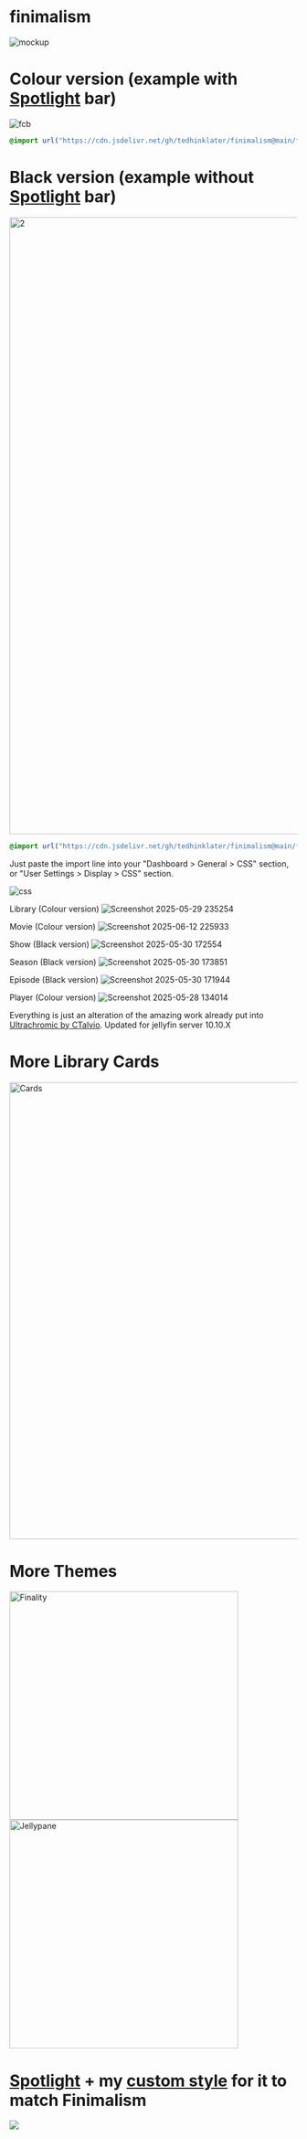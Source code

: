 # finimalism
![mockup](https://i.imgur.com/TvTV8jq.jpeg)

# Colour version (example with [Spotlight](https://github.com/JSethCreates/jellyfin-script-spotlight) bar)

![fcb](https://github.com/user-attachments/assets/730518b9-f34f-469c-9aab-bdb271ff7e4b)

```css
@import url("https://cdn.jsdelivr.net/gh/tedhinklater/finimalism@main/finimalism7.css");

```

# Black version (example without [Spotlight](https://github.com/JSethCreates/jellyfin-script-spotlight) bar)

<img width="1920" height="1080" alt="2" src="https://github.com/user-attachments/assets/6ac60d92-c449-40c0-b01f-3b8366f3ab32" />

```css
@import url("https://cdn.jsdelivr.net/gh/tedhinklater/finimalism@main/finimalism-just-black.css");

```

Just paste the import line into your "Dashboard > General > CSS" section, or "User Settings > Display > CSS" section.

![css](https://github.com/user-attachments/assets/f137ab3d-5ab1-431c-ad2f-9541145f9e8d)

Library (Colour version)
![Screenshot 2025-05-29 235254](https://github.com/user-attachments/assets/c3623674-0164-42fb-aba5-1f6073f10a12)

Movie (Colour version)
![Screenshot 2025-06-12 225933](https://github.com/user-attachments/assets/f54ea170-e38e-4766-b6c3-ee17bfc1929a)

Show (Black version)
![Screenshot 2025-05-30 172554](https://github.com/user-attachments/assets/df34df73-68c5-4118-afc2-e260b114a7e2)

Season (Black version)
![Screenshot 2025-05-30 173851](https://github.com/user-attachments/assets/6ba4b142-7675-4a17-a948-937679eebcc2)

Episode (Black version)
![Screenshot 2025-05-30 171944](https://github.com/user-attachments/assets/73525fde-6d90-46cb-8805-12aae25325a7)

Player (Colour version)
![Screenshot 2025-05-28 134014](https://github.com/user-attachments/assets/13ced352-04ab-4901-91e2-b8a594207061)

Everything is just an alteration of the amazing work already put into [Ultrachromic by CTalvio](https://github.com/CTalvio/Ultrachromic). Updated for jellyfin server 10.10.X

# More Library Cards 
<a href="https://github.com/Phantomwise/jellyfin-custom-thumbnails-collection"><img src="https://i.imgur.com/aWUsxMG.png" alt="Cards" width="800"/></a>

# More Themes
<a href="https://github.com/tedhinklater/finality"><img src="https://i.imgur.com/54wZsvH.png" alt="Finality" width="400"/></a> 
<a href="https://github.com/tedhinklater/Jellypane"><img src="https://i.imgur.com/RHFcIA9.png" alt="Jellypane" width="400"/></a>

# [Spotlight](https://github.com/JSethCreates/jellyfin-script-spotlight) + my [custom style](https://github.com/tedhinklater/finimalism/tree/main/custom%20Spotlight) for it to match Finimalism
<a href="https://github.com/JSethCreates/jellyfin-script-spotlight"><img src="https://github.com/user-attachments/assets/8434bbfe-d0c3-4f4c-abe3-7eb89e65b403"></a>
